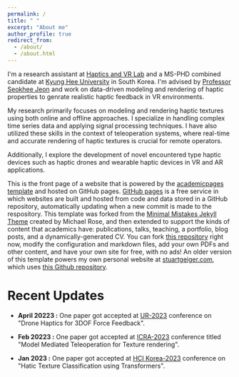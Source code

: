 ```yaml
---
permalink: /
title: " "
excerpt: "About me"
author_profile: true
redirect_from: 
  - /about/
  - /about.html
---
```


I'm a research assistant at [Haptics and VR Lab](http://haptics.khu.ac.kr/) and a MS-PHD combined candidate at [Kyung Hee University](https://www.khu.ac.kr/eng/main/index.do) in  South Korea. I'm advised by [Professor Seokhee Jeon](http://haptics.khu.ac.kr/jeon/) and work on data-driven modeling and rendering of haptic properties to genrate realistic haptic feedback in VR environments. 

My research primarily focuses on modeling and rendering haptic textures using both online and offline approaches. I specialize in handling complex time series data and applying signal processing techniques. I have also utilized these skills in the context of teleoperation systems, where real-time and accurate rendering of haptic textures is crucial for remote operators.

Additionally, I explore the development of novel encountered type haptic devices such as haptic drones and wearable haptic devices in VR and AR applications.


This is the front page of a website that is powered by the [academicpages template](https://github.com/academicpages/academicpages.github.io) and hosted on GitHub pages. [GitHub pages](https://pages.github.com) is a free service in which websites are built and hosted from code and data stored in a GitHub repository, automatically updating when a new commit is made to the respository. This template was forked from the [Minimal Mistakes Jekyll Theme](https://mmistakes.github.io/minimal-mistakes/) created by Michael Rose, and then extended to support the kinds of content that academics have: publications, talks, teaching, a portfolio, blog posts, and a dynamically-generated CV. You can fork [this repository](https://github.com/academicpages/academicpages.github.io) right now, modify the configuration and markdown files, add your own PDFs and other content, and have your own site for free, with no ads! An older version of this template powers my own personal website at [stuartgeiger.com](http://stuartgeiger.com), which uses [this Github repository](https://github.com/staeiou/staeiou.github.io). 







Recent Updates
======
- **April 20223 :**  One paper got accepted at [UR-2023](https://2023.ubiquitousrobots.org/) conference on "Drone Haptics for 3DOF Force Feedback".

- **Feb 20223   :**  One paper got accepted at [ICRA-2023](https://www.icra2023.org/) conference titled "Model Mediated Teleoperation for Texture rendering".

- **Jan 2023    :**  One paper got accepted at [HCI Korea-2023](https://hcikorea.org/) conference on "Hatic Texture Classification using Transformers".


